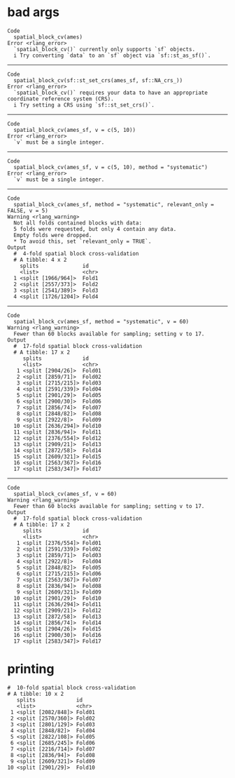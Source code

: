 # bad args

    Code
      spatial_block_cv(ames)
    Error <rlang_error>
      `spatial_block_cv()` currently only supports `sf` objects.
      i Try converting `data` to an `sf` object via `sf::st_as_sf()`.

---

    Code
      spatial_block_cv(sf::st_set_crs(ames_sf, sf::NA_crs_))
    Error <rlang_error>
      `spatial_block_cv()` requires your data to have an appropriate coordinate reference system (CRS).
      i Try setting a CRS using `sf::st_set_crs()`.

---

    Code
      spatial_block_cv(ames_sf, v = c(5, 10))
    Error <rlang_error>
      `v` must be a single integer.

---

    Code
      spatial_block_cv(ames_sf, v = c(5, 10), method = "systematic")
    Error <rlang_error>
      `v` must be a single integer.

---

    Code
      spatial_block_cv(ames_sf, method = "systematic", relevant_only = FALSE, v = 5)
    Warning <rlang_warning>
      Not all folds contained blocks with data: 
      5 folds were requested, but only 4 contain any data. 
      Empty folds were dropped.
      * To avoid this, set `relevant_only = TRUE`.
    Output
      #  4-fold spatial block cross-validation 
      # A tibble: 4 x 2
        splits              id   
        <list>              <chr>
      1 <split [1966/964]>  Fold1
      2 <split [2557/373]>  Fold2
      3 <split [2541/389]>  Fold3
      4 <split [1726/1204]> Fold4

---

    Code
      spatial_block_cv(ames_sf, method = "systematic", v = 60)
    Warning <rlang_warning>
      Fewer than 60 blocks available for sampling; setting v to 17.
    Output
      #  17-fold spatial block cross-validation 
      # A tibble: 17 x 2
         splits             id    
         <list>             <chr> 
       1 <split [2904/26]>  Fold01
       2 <split [2859/71]>  Fold02
       3 <split [2715/215]> Fold03
       4 <split [2591/339]> Fold04
       5 <split [2901/29]>  Fold05
       6 <split [2900/30]>  Fold06
       7 <split [2856/74]>  Fold07
       8 <split [2848/82]>  Fold08
       9 <split [2922/8]>   Fold09
      10 <split [2636/294]> Fold10
      11 <split [2836/94]>  Fold11
      12 <split [2376/554]> Fold12
      13 <split [2909/21]>  Fold13
      14 <split [2872/58]>  Fold14
      15 <split [2609/321]> Fold15
      16 <split [2563/367]> Fold16
      17 <split [2583/347]> Fold17

---

    Code
      spatial_block_cv(ames_sf, v = 60)
    Warning <rlang_warning>
      Fewer than 60 blocks available for sampling; setting v to 17.
    Output
      #  17-fold spatial block cross-validation 
      # A tibble: 17 x 2
         splits             id    
         <list>             <chr> 
       1 <split [2376/554]> Fold01
       2 <split [2591/339]> Fold02
       3 <split [2859/71]>  Fold03
       4 <split [2922/8]>   Fold04
       5 <split [2848/82]>  Fold05
       6 <split [2715/215]> Fold06
       7 <split [2563/367]> Fold07
       8 <split [2836/94]>  Fold08
       9 <split [2609/321]> Fold09
      10 <split [2901/29]>  Fold10
      11 <split [2636/294]> Fold11
      12 <split [2909/21]>  Fold12
      13 <split [2872/58]>  Fold13
      14 <split [2856/74]>  Fold14
      15 <split [2904/26]>  Fold15
      16 <split [2900/30]>  Fold16
      17 <split [2583/347]> Fold17

# printing

    #  10-fold spatial block cross-validation 
    # A tibble: 10 x 2
       splits             id    
       <list>             <chr> 
     1 <split [2082/848]> Fold01
     2 <split [2570/360]> Fold02
     3 <split [2801/129]> Fold03
     4 <split [2848/82]>  Fold04
     5 <split [2822/108]> Fold05
     6 <split [2685/245]> Fold06
     7 <split [2216/714]> Fold07
     8 <split [2836/94]>  Fold08
     9 <split [2609/321]> Fold09
    10 <split [2901/29]>  Fold10

